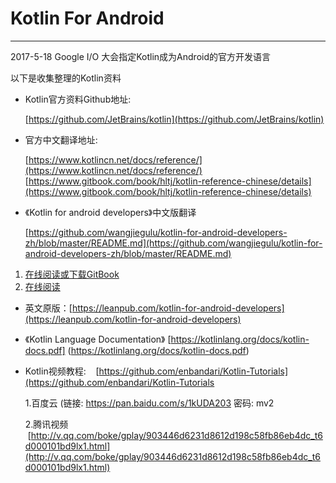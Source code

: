 # Kotlin For Android

---
2017-5-18 Google I/O 大会指定Kotlin成为Android的官方开发语言

以下是收集整理的Kotlin资料

- Kotlin官方资料Github地址:

    [https://github.com/JetBrains/kotlin](https://github.com/JetBrains/kotlin)
    
- 官方中文翻译地址:

    [https://www.kotlincn.net/docs/reference/](https://www.kotlincn.net/docs/reference/)
    [https://www.gitbook.com/book/hltj/kotlin-reference-chinese/details](https://www.gitbook.com/book/hltj/kotlin-reference-chinese/details)
    
- 《Kotlin for android developers》中文版翻译

    [https://github.com/wangjiegulu/kotlin-for-android-developers-zh/blob/master/README.md](https://github.com/wangjiegulu/kotlin-for-android-developers-zh/blob/master/README.md)
1. [在线阅读或下载GitBook](https://www.gitbook.com/book/wangjiegulu/kotlin-for-android-developers-zh/details)
2. [在线阅读](https://github.com/wangjiegulu/kotlin-for-android-developers-zh/blob/master/SUMMARY.md)

- 英文原版：[https://leanpub.com/kotlin-for-android-developers](https://leanpub.com/kotlin-for-android-developers)

- 《Kotlin Language Documentation》  [https://kotlinlang.org/docs/kotlin-docs.pdf] (https://kotlinlang.org/docs/kotlin-docs.pdf)

- Kotlin视频教程:
    [https://github.com/enbandari/Kotlin-Tutorials](https://github.com/enbandari/Kotlin-Tutorials
   
    
    
    1.百度云  (链接: https://pan.baidu.com/s/1kUDA203 密码: mv2

    2.腾讯视频    [http://v.qq.com/boke/gplay/903446d6231d8612d198c58fb86eb4dc_t6d000101bd9lx1.html](http://v.qq.com/boke/gplay/903446d6231d8612d198c58fb86eb4dc_t6d000101bd9lx1.html)

